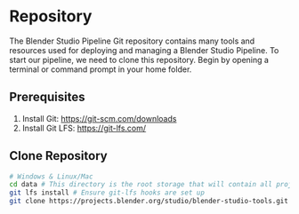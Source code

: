 # Repository

The Blender Studio Pipeline Git repository contains many tools and resources used for deploying and managing a Blender Studio Pipeline. To start our pipeline, we need to clone this repository. Begin by opening a terminal or command prompt in your home folder.

## Prerequisites

1. Install Git: https://git-scm.com/downloads
2. Install Git LFS: https://git-lfs.com/

## Clone Repository

```bash
# Windows & Linux/Mac
cd data # This directory is the root storage that will contain all projects
git lfs install # Ensure git-lfs hooks are set up
git clone https://projects.blender.org/studio/blender-studio-tools.git
```